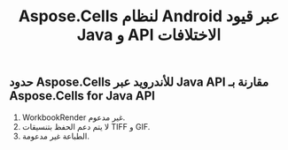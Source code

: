 ﻿---
title: Aspose.Cells لنظام Android عبر قيود Java و API الاختلافات
type: docs
weight: 10
url: /ar/java/aspose-cells-for-android-via-java-limitations-and-api-differences/
---
## **حدود Aspose.Cells للأندرويد عبر Java API مقارنة بـ Aspose.Cells for Java API**
1. WorkbookRender غير مدعوم.
1. لا يتم دعم الحفظ بتنسيقات TIFF و GIF.
1. الطباعة غير مدعومة.
